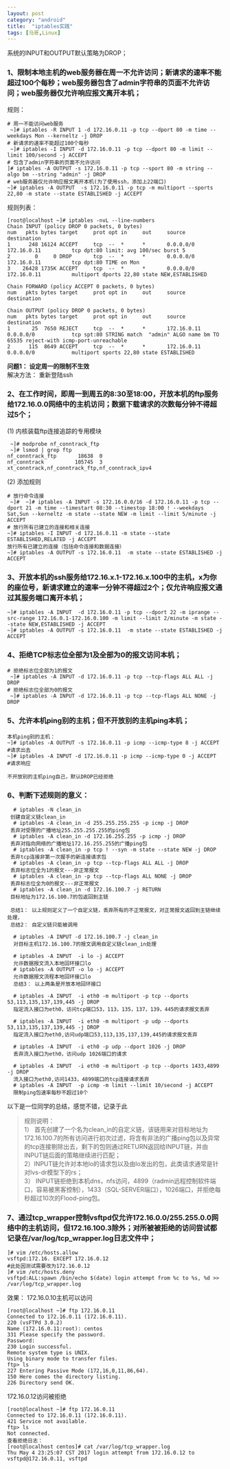 ```yaml
---
layout: post
category: "android"
title:  "iptables实践"
tags: [马哥,Linux]
---  
```



系统的INPUT和OUTPUT默认策略为DROP；
### 1、限制本地主机的web服务器在周一不允许访问；新请求的速率不能超过100个每秒；web服务器包含了admin字符串的页面不允许访问；web服务器仅允许响应报文离开本机；   
规则： 
```
# 周一不能访问web服务
 ~]# iptables -R INPUT 1 -d 172.16.0.11 -p tcp --dport 80 -m time --weekdays Mon --kerneltz -j DROP  
# 新请求的速率不能超过100个每秒
 ~]# iptables -I INPUT -d 172.16.0.11 -p tcp --dport 80 -m limit --limit 100/second -j ACCEPT
# 包含了admin字符串的页面不允许访问
]# iptables -A OUTPUT -s 172.16.0.11 -p tcp --sport 80 -m string --algo bm --string "admin" -j DROP  
# web服务器仅允许响应报文离开本机(为了使用ssh，添加上22端口)
~]# iptables -A OUTPUT  -s 172.16.0.11 -p tcp -m multiport --sports 22,80 -m state --state ESTABLISHED -j ACCEPT
```  
规则列表：
```
[root@localhost ~]# iptables -nvL --line-numbers
Chain INPUT (policy DROP 0 packets, 0 bytes)
num   pkts bytes target     prot opt in     out     source               destination
1      248 16124 ACCEPT     tcp  --  *      *       0.0.0.0/0            172.16.0.11          tcp dpt:80 limit: avg 100/sec burst 5
2        0     0 DROP       tcp  --  *      *       0.0.0.0/0            172.16.0.11          tcp dpt:80 TIME on Mon
3    26428 1735K ACCEPT     tcp  --  *      *       0.0.0.0/0            172.16.0.11          multiport dports 22,80 state NEW,ESTABLISHED

Chain FORWARD (policy ACCEPT 0 packets, 0 bytes)
num   pkts bytes target     prot opt in     out     source               destination

Chain OUTPUT (policy DROP 0 packets, 0 bytes)
num   pkts bytes target     prot opt in     out     source               destination
1       25  7650 REJECT     tcp  --  *      *       172.16.0.11          0.0.0.0/0            tcp spt:80 STRING match  "admin" ALGO name bm TO 65535 reject-with icmp-port-unreachable
2      115  8649 ACCEPT     tcp  --  *      *       172.16.0.11          0.0.0.0/0            multiport sports 22,80 state ESTABLISHED

```
**问题1： 设定周一的限制不生效**  
解决方法： 重新登陆ssh  

### 2、在工作时间，即周一到周五的8:30至18:00，开放本机的ftp服务给172.16.0.0网络中的主机访问；数据下载请求的次数每分钟不得超过5个；   
(1) 内核装载ftp连接追踪的专用模块
```
 ~]# modprobe nf_conntrack_ftp
 ~]# lsmod | grep ftp
nf_conntrack_ftp       18638  0
nf_conntrack          105745  3 xt_conntrack,nf_conntrack_ftp,nf_conntrack_ipv4
```
(2) 添加规则
```
# 放行命令连接
 ~]#  ~]# iptables -A INPUT -s 172.16.0.0/16 -d 172.16.0.11 -p tcp --dport 21 -m time --timestart 08:30 --timestop 18:00 ! --weekdays Sat,Sun --kerneltz -m state --state NEW -m limit --limit 5/minute -j ACCEPT
# 放行所有已建立的连接和相关连接
~]# iptables -I INPUT -d 172.16.0.11 -m state --state ESTABLISHED,RELATED -j ACCEPT
放行所有已建立的连接（包括命令连接和数据连接）
~]# iptables -A OUTPUT -s 172.16.0.11  -m state --state ESTABLISHED -j ACCEPT

```
### 3、开放本机的ssh服务给172.16.x.1-172.16.x.100中的主机，x为你的座位号，新请求建立的速率一分钟不得超过2个；仅允许响应报文通过其服务端口离开本机；   
```
~]# iptables -A INPUT  -d 172.16.0.11 -p tcp --dport 22 -m iprange --src-range 172.16.0.1-172.16.0.100 -m limit --limit 2/minute -m state --state NEW,ESTABLISHED -j ACCEPT
~]# iptables -A OUTPUT -s 172.16.0.11  -m state --state ESTABLISHED -j ACCEPT
```
### 4、拒绝TCP标志位全部为1及全部为0的报文访问本机；  
```
# 拒绝标志位全部为1的报文
 ~]# iptables -A INPUT -d 172.16.0.11 -p tcp --tcp-flags ALL ALL -j DROP
# 拒绝标志位全部为0的报文
 ~]# iptables -A INPUT -d 172.16.0.11 -p tcp --tcp-flags ALL NONE -j DROP
```
### 5、允许本机ping别的主机；但不开放别的主机ping本机；   
```
本机ping别的主机：
~]# iptables -A OUTPUT -s 172.16.0.11 -p icmp --icmp-type 8 -j ACCEPT             #请求出去
~]# iptables -A INPUT -d 172.16.0.11 -p icmp --icmp-type 0 -j ACCEPT             #请求响应

不开放别的主机ping自己，默认DROP已经拒绝
```
### 6、判断下述规则的意义：  
```
  # iptables -N clean_in
 创建自定义链clean_in
  # iptables -A clean_in -d 255.255.255.255 -p icmp -j DROP  
 丢弃对受限的广播地址255.255.255.255的ping包
  # iptables -A clean_in -d 172.16.255.255 -p icmp -j DROP
 丢弃对指向网络的广播地址172.16.255.255的广播ping包
  # iptables -A clean_in -p tcp ! --syn -m state --state NEW -j DROP  
 丢弃tcp连接非第一次握手的新连接请求包
  # iptables -A clean_in -p tcp --tcp-flags ALL ALL -j DROP  
 丢弃标志位全为1的报文---非正常报文
  # iptables -A clean_in -p tcp --tcp-flags ALL NONE -j DROP
 丢弃标志位全为0的报文---非正常报文
  # iptables -A clean_in -d 172.16.100.7 -j RETURN 
 目标地址为172.16.100.7的包返回到主链  
 
 总结1： 以上规则定义了一个自定义链，丢弃所有的不正常报文，对正常报文返回到主链继续处理，
 总结2： 自定义链只能被调用
 
  # iptables -A INPUT -d 172.16.100.7 -j clean_in
  对目标主机172.16.100.7的报文调用自定义链clean_in处理
  
  # iptables -A INPUT  -i lo -j ACCEPT  
  允许数据报文流入本地回环接口lo
  # iptables -A OUTPUT -o lo -j ACCEPT
  允许数据报文流程本地回环接口lo
  总结3： 以上两条是开放本地回环接口   
  
  # iptables -A INPUT  -i eth0 -m multiport -p tcp --dports 53,113,135,137,139,445 -j DROP
  指定流入接口为eth0，访问tcp端口53，113，135，137，139，445的请求报文丢弃
 
  # iptables -A INPUT  -i eth0 -m multiport -p udp --dports 53,113,135,137,139,445 -j DROP
  指定流入接口为eth0,访问udp端口53,113,135,137,139,445的请求报文丢弃
  
  # iptables -A INPUT  -i eth0 -p udp --dport 1026 -j DROP
  丢弃流入接口为eth0，访问udp 1026端口的请求
  
  # iptables -A INPUT  -i eth0 -m multiport -p tcp --dports 1433,4899 -j DROP
  流入接口为eth0,访问1433，4899端口的tcp连接请求丢弃
  # iptables -A INPUT  -p icmp -m limit --limit 10/second -j ACCEPT
  限制ping包速率每秒不超过10个
```   
以下是一位同学的总结，感觉不错，记录于此
>规则说明：  
1） 首先创建了一个名为clean_in的自定义链，该链用来对目标地址为172.16.100.7的所有访问进行初次过滤，将含有非法的广播ping包以及异常的tcp连接剔除出去，剩下的包则通过RETURN返回给INPUT链，并由INPUT链后面的策略继续进行匹配；  
2）INPUT链允许对本地lo的请求包以及由lo发出的包，此类请求通常是针对lvs-dr模型下的rs；  
3） INPUT链拒绝到本机dns，nfs访问，4899（radmin远程控制软件端口，容易被黑客控制），1433（SQL-SERVER端口），1026端口，并拒绝每秒超过10次的Flood-ping包。  


###  7、通过tcp_wrapper控制vsftpd仅允许172.16.0.0/255.255.0.0网络中的主机访问，但172.16.100.3除外；对所被被拒绝的访问尝试都记录在/var/log/tcp_wrapper.log日志文件中；   
```
]# vim /etc/hosts.allow
vsftpd:172.16. EXCEPT 172.16.0.12
#此处因测试需要改为172.16.0.12
]# vim /etc/hosts.deny
vsftpd:ALL:spawn /bin/echo $(date) login attempt from %c to %s, %d >> /var/log/tcp_wrapper.log
```

效果：
172.16.0.10主机可以访问
```
[root@localhost ~]# ftp 172.16.0.11
Connected to 172.16.0.11 (172.16.0.11).
220 (vsFTPd 3.0.2)
Name (172.16.0.11:root): centos
331 Please specify the password.
Password:
230 Login successful.
Remote system type is UNIX.
Using binary mode to transfer files.
ftp> ls
227 Entering Passive Mode (172,16,0,11,86,64).
150 Here comes the directory listing.
226 Directory send OK.
```
172.16.0.12访问被拒绝
```
[root@localhost ~]# ftp 172.16.0.11
Connected to 172.16.0.11 (172.16.0.11).
421 Service not available.
ftp> ls
Not connected.
查看拒绝日志： 
[root@localhost centos]# cat /var/log/tcp_wrapper.log
Thu May 4 23:25:07 CST 2017 login attempt from 172.16.0.12 to vsftpd@172.16.0.11, vsftpd
```

 


 